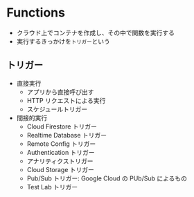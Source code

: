 # Functions

- クラウド上でコンテナを作成し、その中で関数を実行する
- 実行するきっかけを`トリガー`という

## トリガー

- 直接実行
  - アプリから直接呼び出す
  - HTTP リクエストによる実行
  - スケジュールトリガー
- 間接的実行
  - Cloud Firestore トリガー
  - Realtime Database トリガー
  - Remote Config トリガー
  - Authentication トリガー
  - アナリティクストリガー
  - Cloud Storage トリガー
  - Pub/Sub トリガー: Google Cloud の PUb/Sub によるもの
  - Test Lab トリガー
